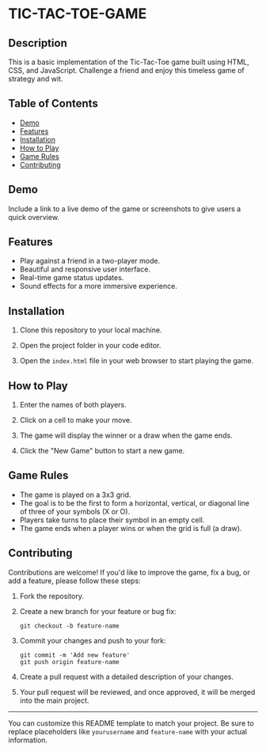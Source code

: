 # TIC-TAC-TOE-GAME

## Description

This is a basic implementation of the Tic-Tac-Toe game built using HTML, CSS, and JavaScript. Challenge a friend and enjoy this timeless game of strategy and wit.

## Table of Contents

- [Demo](#demo)
- [Features](#features)
- [Installation](#installation)
- [How to Play](#how-to-play)
- [Game Rules](#game-rules)
- [Contributing](#contributing)


## Demo

Include a link to a live demo of the game or screenshots to give users a quick overview.

## Features

- Play against a friend in a two-player mode.
- Beautiful and responsive user interface.
- Real-time game status updates.
- Sound effects for a more immersive experience.

## Installation

1. Clone this repository to your local machine.

2. Open the project folder in your code editor.

3. Open the `index.html` file in your web browser to start playing the game.

## How to Play

1. Enter the names of both players.

2. Click on a cell to make your move.

3. The game will display the winner or a draw when the game ends.

4. Click the "New Game" button to start a new game.

## Game Rules

- The game is played on a 3x3 grid.
- The goal is to be the first to form a horizontal, vertical, or diagonal line of three of your symbols (X or O).
- Players take turns to place their symbol in an empty cell.
- The game ends when a player wins or when the grid is full (a draw).

## Contributing

Contributions are welcome! If you'd like to improve the game, fix a bug, or add a feature, please follow these steps:

1. Fork the repository.

2. Create a new branch for your feature or bug fix:

   ```
   git checkout -b feature-name
   ```

3. Commit your changes and push to your fork:

   ```
   git commit -m 'Add new feature'
   git push origin feature-name
   ```

4. Create a pull request with a detailed description of your changes.

5. Your pull request will be reviewed, and once approved, it will be merged into the main project.

---

You can customize this README template to match your project. Be sure to replace placeholders like `yourusername` and `feature-name` with your actual information.
